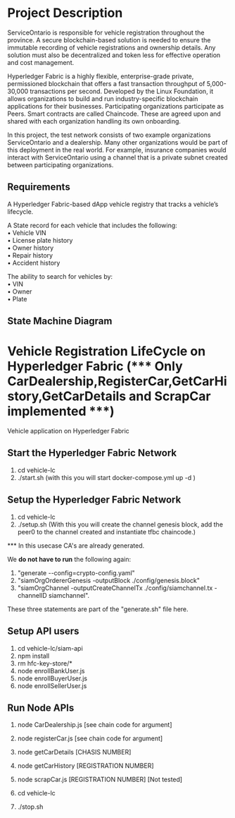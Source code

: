 # Project Description

ServiceOntario is responsible for vehicle registration throughout the province. A secure blockchain-based solution is needed to ensure the immutable recording of vehicle registrations and ownership details. Any solution must also be decentralized and token less for effective operation and cost management.   
  
Hyperledger Fabric is a highly flexible, enterprise-grade private, permissioned blockchain that offers a fast transaction throughput of 5,000-30,000 transactions per second. Developed by the Linux Foundation, it allows organizations to build and run industry-specific blockchain applications for their businesses. Participating organizations participate as Peers. Smart contracts are called Chaincode. These are agreed upon and shared with each organization handling its own onboarding. 
  
In this project, the test network consists of two example organizations ServiceOntario and a dealership. Many other organizations would be part of this deployment in the real world. For example, insurance companies would interact with ServiceOntario using a channel that is a private subnet created between participating organizations. 

## Requirements
A Hyperledger Fabric-based dApp vehicle registry that tracks a vehicle’s lifecycle.  
  
A State record for each vehicle that includes the following:   
•	Vehicle VIN   
•	License plate history   
•	Owner history   
•	Repair history   
•	Accident history
  
The ability to search for vehicles by:   
•	VIN  
•	Owner   
•	Plate  

## State Machine Diagram


# Vehicle Registration LifeCycle on Hyperledger Fabric (*** Only CarDealership,RegisterCar,GetCarHistory,GetCarDetails and ScrapCar implemented ***)
Vehicle application on Hyperledger Fabric


## Start the Hyperledger Fabric Network 

1. cd vehicle-lc
2. ./start.sh (with this you will start docker-compose.yml up -d )

## Setup the Hyperledger Fabric Network

1. cd vehicle-lc
2. ./setup.sh (With this you will create the channel genesis block, add the peer0 to the channel created and instantiate tfbc chaincode.) 

*** In this usecase CA's are already generated. 

We **do not have to run** the following again:

1. "generate --config=crypto-config.yaml"
2. "siamOrgOrdererGenesis -outputBlock ./config/genesis.block" 
3. "siamOrgChannel -outputCreateChannelTx ./config/siamchannel.tx -channelID siamchannel". 

These three statements are part of the "generate.sh" file here. 


## Setup API users 

1. cd vehicle-lc/siam-api
2. npm install
3. rm hfc-key-store/*
4. node enrollBankUser.js
5. node enrollBuyerUser.js
6. node enrollSellerUser.js

## Run Node APIs  
1. node CarDealership.js [see chain code for argument]
2. node registerCar.js [see chain code for argument]
3. node getCarDetails [CHASIS NUMBER]
4. node getCarHistory [REGISTRATION NUMBER]
5. node scrapCar.js [REGISTRATION NUMBER] [Not tested]

1. cd vehicle-lc
2. ./stop.sh
